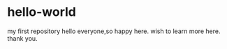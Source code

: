 # hello-world
my first repository
hello everyone,so happy here.
wish to learn more here.
thank you.
